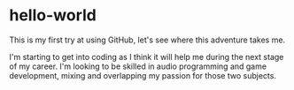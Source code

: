 # hello-world
This is my first try at using GitHub, let's see where this adventure takes me.

I'm starting to get into coding as I think it will help me during the next stage of my career. I'm looking to be skilled in audio programming and game development, mixing and overlapping my passion for those two subjects.

